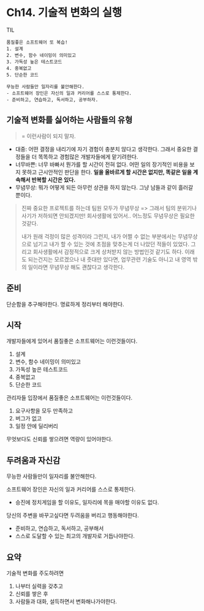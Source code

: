 # Ch14. 기술적 변화의 실행

TIL

```
품질좋은 소프트웨어 또 복습!
1. 설계
2. 변수, 함수 네이밍이 의미있고
3. 가독성 높은 테스트코드
4. 중복없고
5. 단순한 코드

무능한 사람들만 일자리를 불안해한다.
- 소프트웨어 장인은 자신의 일과 커리어를 스스로 통제한다.
- 준비하고, 연습하고, 독서하고, 공부하자.

```

## 기술적 변화를 싫어하는 사람들의 유형

> = 이런사람이 되지 말자.

- 대중: 어떤 결정을 내리기에 자기 경험이 충분치 않다고 생각한다. 그래서 중요한 결정들을 더 똑똑하고 경험많은 개발자들에게 맡기려한다.
- 너무바쁜: 너무 바빠서 뭔가를 할 시간이 전혀 없다. 어떤 일의 장기적인 비용을 보지 못하고 근시안적인 판단을 한다. **일을 올바르게 할 시간은 없지만, 똑같은 일을 계속해서 반복할 시간은 있다.**
- 무념무상: 뭐가 어떻게 되든 아무런 상관을 하지 않는다. 그냥 남들과 같이 흘러갈 뿐이다.

> 진짜 중요한 프로젝트를 하는데 팀원 모두가 무념무상 => 그래서 팀의 분위기나 사기가 저하되면 안되겠지만! 회사생활에 있어서.. 어느정도 무념무상은 필요한것같다.
> 
> 내가 원래 걱정이 많은 성격이라 그런지, 내가 어쩔 수 없는 부분에서는 무념무상으로 넘기고 내가 할 수 있는 것에 초점을 맞추는게 더 나았던 적들이 있었다. 그리고 회사생활에서 감정적으로 크게 상처받지 않는 방법인것 같기도 하다. 이래도 되는건지는 모르겠으나 내 줏대만 있다면, 업무관련 기술도 아니고 내 영역 밖의 일이라면 무념무상 해도 괜찮다고 생각한다.

## 준비

단순함을 추구해야한다. 명료하게 정리부터 해야한다.

## 시작

개발자들에게 있어서 품질좋은 소프트웨어는 이런것들이다.

1. 설계
2. 변수, 함수 네이밍이 의미있고
3. 가독성 높은 테스트코드
4. 중복없고
5. 단순한 코드

관리자들 입장에서 품질좋은 소프트웨어는 이런것들이다.

1. 요구사항을 모두 만족하고
2. 버그가 없고
3. 일정 안에 딜리버리

무엇보다도 신뢰를 쌓으려면 역량이 있어야한다.

## 두려움과 자신감

무능한 사람들만이 일자리를 불안해한다. 

소프트웨어 장인은 자신의 일과 커리어를 스스로 통제한다. 

- 승진에 정치게임을 할 이유도, 일자리에 목을 매야할 이유도 없다.

당신의 주변을 바꾸고싶다면 두려움을 버리고 행동해야한다.

- 준비하고, 연습하고, 독서하고, 공부해서
- 스스로 도달할 수 있는 최고의 개발자로 거듭나야한다.

## 요약

기술적 변화를 주도하려면

1. 나부터 실력을 갖추고
2. 신뢰를 쌓은 후
3. 사람들과 대화, 설득하면서 변화해나가야한다.

